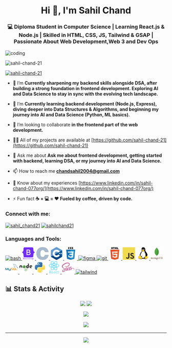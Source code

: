 <h1 align="center">Hi 👋, I'm Sahil Chand</h1>
<h3 align="center">💻 Diploma Student in Computer Science | Learning React.js & Node.js | Skilled in HTML, CSS, JS, Tailwind & GSAP | Passionate About Web Development,Web 3 and Dev Ops</h3>

 <img align="center" alt="coding"  height="500" src="https://user-images.githubusercontent.com/74038190/212748842-9fcbad5b-6173-4175-8a61-521f3dbb7514.gif" />


<p align="left"> <img src="https://komarev.com/ghpvc/?username=sahil-chand-21&label=Profile%20views&color=0e75b6&style=flat" alt="sahil-chand-21" /> </p>

<p align="left"> <a href="https://github.com/ryo-ma/github-profile-trophy"><img src="https://github-profile-trophy.vercel.app/?username=sahil-chand-21" alt="sahil-chand-21" /></a> </p>


- 🔭 I’m **Currently sharpening my backend skills alongside DSA, after building a strong foundation in frontend development. Exploring AI and Data Science to stay in sync with the evolving tech landscape.**

- 🌱 I’m **Currently learning backend development (Node.js, Express), diving deeper into Data Structures & Algorithms, and beginning my journey into AI and Data Science (Python, ML basics).**

- 👯 I’m looking to collaborate **in the frontend part of the web development.**

- 👨‍💻 All of my projects are available at [https://github.com/sahil-chand-21](https://github.com/sahil-chand-21)

- 💬 Ask me about **Ask me about frontend development, getting started with backend, learning DSA, or my journey into AI and Data Science.**

- 📫 How to reach me **chandsahil2004@gmail.com**

- 📄 Know about my experiences [https://www.linkedin.com/in/sahil-chand-077org/](https://www.linkedin.com/in/sahil-chand-077org/)

- ⚡ Fun fact **☕ + 💻 = ❤️ Fueled by coffee, driven by code.**

 
<h3 align="left">Connect with me:</h3>
<p align="left">
<a href="https://www.leetcode.com/sahil_chand21" target="blank"><img align="center" src="https://raw.githubusercontent.com/rahuldkjain/github-profile-readme-generator/master/src/images/icons/Social/leet-code.svg" alt="sahil_chand21" height="30" width="40" /></a>
<a href="https://auth.geeksforgeeks.org/user/sahilchand21" target="blank"><img align="center" src="https://raw.githubusercontent.com/rahuldkjain/github-profile-readme-generator/master/src/images/icons/Social/geeks-for-geeks.svg" alt="sahilchand21" height="30" width="40" /></a>
</p>

<h3 align="left">Languages and Tools:</h3>
<p align="left"> <a href="https://www.gnu.org/software/bash/" target="_blank" rel="noreferrer"> <img src="https://www.vectorlogo.zone/logos/gnu_bash/gnu_bash-icon.svg" alt="bash" width="40" height="40"/> </a> <a href="https://getbootstrap.com" target="_blank" rel="noreferrer"> <img src="https://raw.githubusercontent.com/devicons/devicon/master/icons/bootstrap/bootstrap-plain-wordmark.svg" alt="bootstrap" width="40" height="40"/> </a> <a href="https://www.cprogramming.com/" target="_blank" rel="noreferrer"> <img src="https://raw.githubusercontent.com/devicons/devicon/master/icons/c/c-original.svg" alt="c" width="40" height="40"/> </a> <a href="https://www.w3schools.com/cpp/" target="_blank" rel="noreferrer"> <img src="https://raw.githubusercontent.com/devicons/devicon/master/icons/cplusplus/cplusplus-original.svg" alt="cplusplus" width="40" height="40"/> </a> <a href="https://www.w3schools.com/css/" target="_blank" rel="noreferrer"> <img src="https://raw.githubusercontent.com/devicons/devicon/master/icons/css3/css3-original-wordmark.svg" alt="css3" width="40" height="40"/> </a> <a href="https://www.figma.com/" target="_blank" rel="noreferrer"> <img src="https://www.vectorlogo.zone/logos/figma/figma-icon.svg" alt="figma" width="40" height="40"/> </a> <a href="https://git-scm.com/" target="_blank" rel="noreferrer"> <img src="https://www.vectorlogo.zone/logos/git-scm/git-scm-icon.svg" alt="git" width="40" height="40"/> </a> <a href="https://www.w3.org/html/" target="_blank" rel="noreferrer"> <img src="https://raw.githubusercontent.com/devicons/devicon/master/icons/html5/html5-original-wordmark.svg" alt="html5" width="40" height="40"/> </a> <a href="https://developer.mozilla.org/en-US/docs/Web/JavaScript" target="_blank" rel="noreferrer"> <img src="https://raw.githubusercontent.com/devicons/devicon/master/icons/javascript/javascript-original.svg" alt="javascript" width="40" height="40"/> </a> <a href="https://www.linux.org/" target="_blank" rel="noreferrer"> <img src="https://raw.githubusercontent.com/devicons/devicon/master/icons/linux/linux-original.svg" alt="linux" width="40" height="40"/> </a> <a href="https://www.mongodb.com/" target="_blank" rel="noreferrer"> <img src="https://raw.githubusercontent.com/devicons/devicon/master/icons/mongodb/mongodb-original-wordmark.svg" alt="mongodb" width="40" height="40"/> </a> <a href="https://www.mysql.com/" target="_blank" rel="noreferrer"> <img src="https://raw.githubusercontent.com/devicons/devicon/master/icons/mysql/mysql-original-wordmark.svg" alt="mysql" width="40" height="40"/> </a> <a href="https://nodejs.org" target="_blank" rel="noreferrer"> <img src="https://raw.githubusercontent.com/devicons/devicon/master/icons/nodejs/nodejs-original-wordmark.svg" alt="nodejs" width="40" height="40"/> </a> <a href="https://www.python.org" target="_blank" rel="noreferrer"> <img src="https://raw.githubusercontent.com/devicons/devicon/master/icons/python/python-original.svg" alt="python" width="40" height="40"/> </a> <a href="https://reactjs.org/" target="_blank" rel="noreferrer"> <img src="https://raw.githubusercontent.com/devicons/devicon/master/icons/react/react-original-wordmark.svg" alt="react" width="40" height="40"/> </a> <a href="https://sass-lang.com" target="_blank" rel="noreferrer"> <img src="https://raw.githubusercontent.com/devicons/devicon/master/icons/sass/sass-original.svg" alt="sass" width="40" height="40"/> </a> <a href="https://tailwindcss.com/" target="_blank" rel="noreferrer"> <img src="https://www.vectorlogo.zone/logos/tailwindcss/tailwindcss-icon.svg" alt="tailwind" width="40" height="40"/> </a> </p>

## 📊 Stats & Activity  

<p align="center">
  <img height="170" src="https://github-readme-stats.vercel.app/api?username=manish363-dot&show_icons=true&title_color=ff0000&icon_color=00b050&text_color=ffffff&bg_color=0d1117" />
  <img height="170" src="https://github-readme-stats.vercel.app/api/top-langs?username=manish363-dot&layout=compact&title_color=ff0000&text_color=ffffff&bg_color=0d1117" />
</p>

<p align="center">
  <img src="https://github-readme-streak-stats.herokuapp.com?user=sahil-chand-21&theme=dark&background=0D1117&ring=FF0000&fire=FF0000&currStreakLabel=00B050&sideNums=FFFFFF&currStreakNum=FFFFFF&dates=FFFFFF&sideLabels=FFFFFF" />
</p>

<p align="center">
  <img src="https://github-readme-activity-graph.vercel.app/graph?username=sahil-chand-21&theme=react-dark&bg_color=5E1675&color=FF0000&line=00B050&point=FFFFFF&hide_border=true" />
</p>

---


<p align="center">
  <img src="https://capsule-render.vercel.app/api?type=waving&color=00b050&height=120&section=footer" />
</p>


